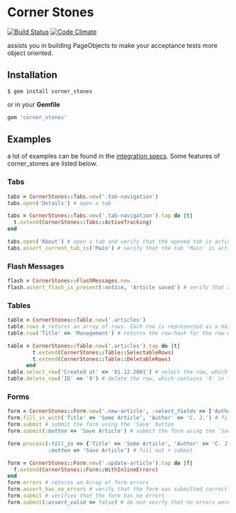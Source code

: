 # Corner Stones

[![Build Status](https://secure.travis-ci.org/senny/corner_stones.png)](http://travis-ci.org/senny/corner_stones)
[![Code Climate](https://codeclimate.com/badge.png)](https://codeclimate.com/github/senny/corner_stones)

assists you in building PageObjects to make your acceptance tests more object oriented.

## Installation

``` terminal
$ gem install corner_stones
```

or in your **Gemfile**

``` ruby
gem 'corner_stones'
```

## Examples

a lot of examples can be found in the [integration specs](https://github.com/senny/corner_stones/tree/master/spec/integration).
Some features of corner_stones are listed below.

### Tabs

```ruby
tabs = CornerStones::Tabs.new('.tab-navigation')
tabs.open('Details') # open a tab
```

```ruby
tabs = CornerStones::Tabs.new('.tab-navigation').tap do |t|
  t.extend(CornerStones::Tabs::ActiveTracking)
end

tabs.open('About') # open a tab and verify that the opened tab is active
tabs.assert_current_tab_is('Main') # verify that the tab 'Main' is active
```

### Flash Messages

```ruby
flash = CornerStones::FlashMessages.new
flash.assert_flash_is_present(:notice, 'Article saved') # verify that a given flash message is present
```

### Tables

```ruby
table = CornerStones::Table.new('.articles')
table.rows # returns an array of rows. Each row is represented as a Hash {header} => {value}
table.row('Title' => 'Management') # returns the row-hash for the row with 'Management' in the 'Title' column
```

```ruby
table = CornerStones::Table.new('.articles').tap do |t|
        t.extend(CornerStones::Table::SelectableRows)
        t.extend(CornerStones::Table::DeletableRows)
      end
table.select_row('Created at' => '01.12.2001') # select the row, which has '01.12.2001' in the 'Created at' column
table.delete_row('ID' => '9') # delete the row, which contains '9' in the 'ID' column
```

### Forms

```ruby
form = CornerStones::Form.new('.new-article', :select_fields => ['Author'])
form.fill_in_with('Title' => 'Some Article', 'Author' => 'C. J.') # fill out the form
form.submit # submit the form using the 'Save' button
form.submit(:button => 'Save Article') # submit the form using the 'Save Article' button

form.process(:fill_in => {'Title' => 'Some Article', 'Author' => 'C. J.'},
             :button => 'Save Article') # fill out + submit
```

```ruby
form = CornerStones::Form.new('.update-article').tap do |f|
  f.extend(CornerStones::Form::WithInlineErrors)
end
form.errors # returns an Array of form errors
form.assert_has_no_errors # verify that the form was submitted correctly
form.submit # verifies that the form has no errors
form.submit(:assert_valid => false) # do not veirfy that no errors were present
```
